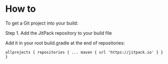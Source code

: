 # How to
To get a Git project into your build:

Step 1. Add the JitPack repository to your build file

Add it in your root build.gradle at the end of repositories:
	
  `allprojects {
		repositories {
			...
			maven { url 'https://jitpack.io' }
		}
	}`
